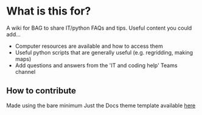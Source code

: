 # What is this for?
A wiki for BAG to share IT/python FAQs and tips. Useful content you could add...
- Computer resources are available and how to access them
- Useful python scripts that are generally useful (e.g. regridding, making maps)
- Add questions and answers from the 'IT and coding help' Teams channel

## How to contribute




Made using the bare minimum Just the Docs theme template available [here]([https://www.google.com](https://github.com/just-the-docs/just-the-docs-template/tree/main)https://github.com/just-the-docs/just-the-docs-template/tree/main)
